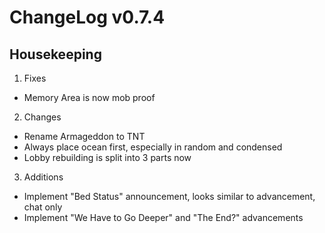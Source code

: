 # ChangeLog v0.7.4
**Housekeeping**
---

1) Fixes
* Memory Area is now mob proof

2) Changes
* Rename Armageddon to TNT
* Always place ocean first, especially in random and condensed
* Lobby rebuilding is split into 3 parts now

3) Additions
* Implement "Bed Status" announcement, looks similar to advancement, chat only
* Implement "We Have to Go Deeper" and "The End?" advancements